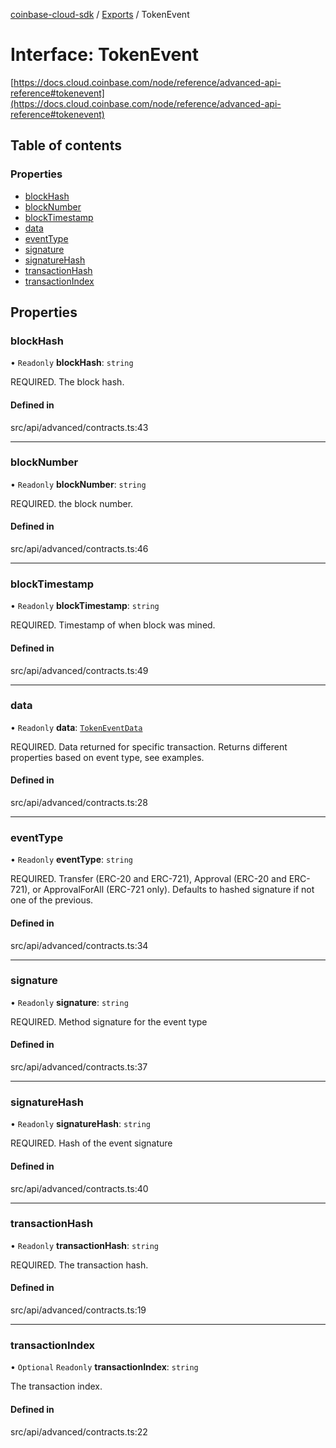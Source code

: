 [coinbase-cloud-sdk](../README.md) / [Exports](../modules.md) / TokenEvent

# Interface: TokenEvent

[https://docs.cloud.coinbase.com/node/reference/advanced-api-reference#tokenevent](https://docs.cloud.coinbase.com/node/reference/advanced-api-reference#tokenevent)

## Table of contents

### Properties

- [blockHash](TokenEvent.md#blockhash)
- [blockNumber](TokenEvent.md#blocknumber)
- [blockTimestamp](TokenEvent.md#blocktimestamp)
- [data](TokenEvent.md#data)
- [eventType](TokenEvent.md#eventtype)
- [signature](TokenEvent.md#signature)
- [signatureHash](TokenEvent.md#signaturehash)
- [transactionHash](TokenEvent.md#transactionhash)
- [transactionIndex](TokenEvent.md#transactionindex)

## Properties

### blockHash

• `Readonly` **blockHash**: `string`

REQUIRED. The block hash.

#### Defined in

src/api/advanced/contracts.ts:43

___

### blockNumber

• `Readonly` **blockNumber**: `string`

REQUIRED. the block number.

#### Defined in

src/api/advanced/contracts.ts:46

___

### blockTimestamp

• `Readonly` **blockTimestamp**: `string`

REQUIRED. Timestamp of when block was mined.

#### Defined in

src/api/advanced/contracts.ts:49

___

### data

• `Readonly` **data**: [`TokenEventData`](TokenEventData.md)

REQUIRED. Data returned for specific transaction.
Returns different properties based on event type, see examples.

#### Defined in

src/api/advanced/contracts.ts:28

___

### eventType

• `Readonly` **eventType**: `string`

REQUIRED. Transfer (ERC-20 and ERC-721), Approval (ERC-20 and ERC-721), or ApprovalForAll (ERC-721 only).
Defaults to hashed signature if not one of the previous.

#### Defined in

src/api/advanced/contracts.ts:34

___

### signature

• `Readonly` **signature**: `string`

REQUIRED. Method signature for the event type

#### Defined in

src/api/advanced/contracts.ts:37

___

### signatureHash

• `Readonly` **signatureHash**: `string`

REQUIRED. Hash of the event signature

#### Defined in

src/api/advanced/contracts.ts:40

___

### transactionHash

• `Readonly` **transactionHash**: `string`

REQUIRED. The transaction hash.

#### Defined in

src/api/advanced/contracts.ts:19

___

### transactionIndex

• `Optional` `Readonly` **transactionIndex**: `string`

The transaction index.

#### Defined in

src/api/advanced/contracts.ts:22
